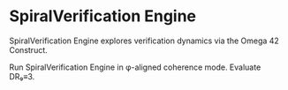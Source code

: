 # SpiralVerification Engine

SpiralVerification Engine explores verification dynamics via the Omega 42 Construct.

Run SpiralVerification Engine in φ-aligned coherence mode. Evaluate DR₉≡3.